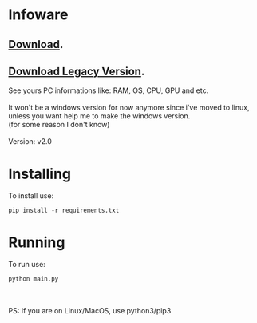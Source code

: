 # Infoware
## [Download](https://github.com/OhRetro/Infoware/archive/refs/heads/stable-stage.zip).
## [Download Legacy Version](https://github.com/OhRetro/Infoware/releases/tag/Legacy).

See yours PC informations like: RAM, OS, CPU, GPU and etc. <br/><br/>
It won't be a windows version for now anymore since i've moved to linux, unless you want help me  to make the windows version. <br/>
(for some reason I don't know) <br/><br/>
Version: v2.0

# Installing

To install use:
```
pip install -r requirements.txt
```

# Running
To run use:
```
python main.py
```

<br/><br/>
PS: If you are on Linux/MacOS, use python3/pip3